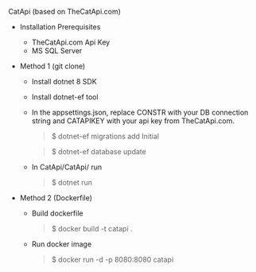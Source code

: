 CatApi (based on TheCatApi.com)

+ Installation Prerequisites

  - TheCatApi.com Api Key
  - MS SQL Server


+ Method 1 (git clone)

  - Install dotnet 8 SDK
  - Install dotnet-ef tool
  - In the appsettings.json, replace CONSTR with your DB connection string and CATAPIKEY with your api key from TheCatApi.com.
      > $ dotnet-ef migrations add Initial
      
      > $ dotnet-ef database update
      
  - In CatApi/CatApi/ run
      > $ dotnet run


+ Method 2 (Dockerfile)

  - Build dockerfile 
      > $ docker build -t  catapi .
  - Run docker image
      > $ docker run -d -p 8080:8080 catapi
